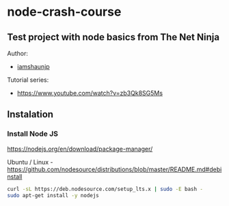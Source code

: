 # node-crash-course
## Test project with node basics from The Net Ninja
Author: 
- [iamshaunjp](https://github.com/iamshaunjp)

Tutorial series:
- https://www.youtube.com/watch?v=zb3Qk8SG5Ms

## Instalation 
### Install Node JS

https://nodejs.org/en/download/package-manager/

Ubuntu / Linux - https://github.com/nodesource/distributions/blob/master/README.md#debinstall
```bash
curl -sL https://deb.nodesource.com/setup_lts.x | sudo -E bash -
sudo apt-get install -y nodejs
```